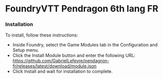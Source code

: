 
# FoundryVTT Pendragon 6th lang FR


### Installation

To install, follow these instructions:

* Inside Foundry, select the Game Modules tab in the Configuration and Setup menu.
* Click the Install Module button and enter the following URL:
  https://github.com/GabrielLefevre/pendagron-fr/releases/latest/download/module.json
* Click Install and wait for installation to complete.